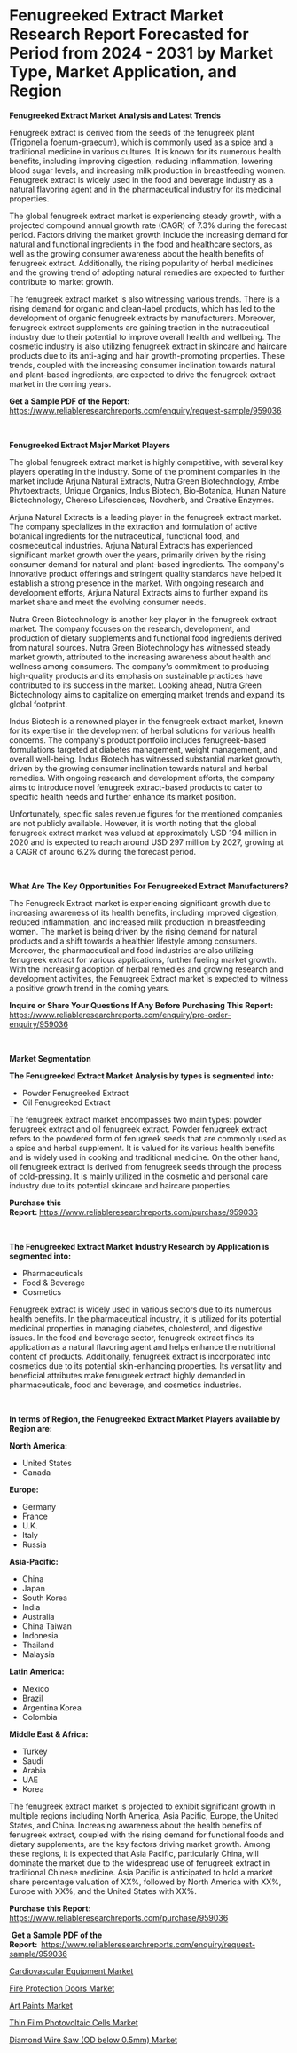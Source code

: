<p><h1>Fenugreeked Extract Market Research Report Forecasted for Period from 2024 -  2031 by Market Type, Market Application, and Region</h1></p><p><strong>Fenugreeked Extract Market Analysis and Latest Trends</strong></p>
<p><p>Fenugreek extract is derived from the seeds of the fenugreek plant (Trigonella foenum-graecum), which is commonly used as a spice and a traditional medicine in various cultures. It is known for its numerous health benefits, including improving digestion, reducing inflammation, lowering blood sugar levels, and increasing milk production in breastfeeding women. Fenugreek extract is widely used in the food and beverage industry as a natural flavoring agent and in the pharmaceutical industry for its medicinal properties.</p><p>The global fenugreek extract market is experiencing steady growth, with a projected compound annual growth rate (CAGR) of 7.3% during the forecast period. Factors driving the market growth include the increasing demand for natural and functional ingredients in the food and healthcare sectors, as well as the growing consumer awareness about the health benefits of fenugreek extract. Additionally, the rising popularity of herbal medicines and the growing trend of adopting natural remedies are expected to further contribute to market growth.</p><p>The fenugreek extract market is also witnessing various trends. There is a rising demand for organic and clean-label products, which has led to the development of organic fenugreek extracts by manufacturers. Moreover, fenugreek extract supplements are gaining traction in the nutraceutical industry due to their potential to improve overall health and wellbeing. The cosmetic industry is also utilizing fenugreek extract in skincare and haircare products due to its anti-aging and hair growth-promoting properties. These trends, coupled with the increasing consumer inclination towards natural and plant-based ingredients, are expected to drive the fenugreek extract market in the coming years.</p></p>
<p><strong>Get a Sample PDF of the Report:&nbsp;</strong> <a href="https://www.reliableresearchreports.com/enquiry/request-sample/959036">https://www.reliableresearchreports.com/enquiry/request-sample/959036</a></p>
<p>&nbsp;</p>
<p><strong>Fenugreeked Extract Major Market Players</strong></p>
<p><p>The global fenugreek extract market is highly competitive, with several key players operating in the industry. Some of the prominent companies in the market include Arjuna Natural Extracts, Nutra Green Biotechnology, Ambe Phytoextracts, Unique Organics, Indus Biotech, Bio-Botanica, Hunan Nature Biotechnology, Chereso Lifesciences, Novoherb, and Creative Enzymes.</p><p>Arjuna Natural Extracts is a leading player in the fenugreek extract market. The company specializes in the extraction and formulation of active botanical ingredients for the nutraceutical, functional food, and cosmeceutical industries. Arjuna Natural Extracts has experienced significant market growth over the years, primarily driven by the rising consumer demand for natural and plant-based ingredients. The company's innovative product offerings and stringent quality standards have helped it establish a strong presence in the market. With ongoing research and development efforts, Arjuna Natural Extracts aims to further expand its market share and meet the evolving consumer needs.</p><p>Nutra Green Biotechnology is another key player in the fenugreek extract market. The company focuses on the research, development, and production of dietary supplements and functional food ingredients derived from natural sources. Nutra Green Biotechnology has witnessed steady market growth, attributed to the increasing awareness about health and wellness among consumers. The company's commitment to producing high-quality products and its emphasis on sustainable practices have contributed to its success in the market. Looking ahead, Nutra Green Biotechnology aims to capitalize on emerging market trends and expand its global footprint.</p><p>Indus Biotech is a renowned player in the fenugreek extract market, known for its expertise in the development of herbal solutions for various health concerns. The company's product portfolio includes fenugreek-based formulations targeted at diabetes management, weight management, and overall well-being. Indus Biotech has witnessed substantial market growth, driven by the growing consumer inclination towards natural and herbal remedies. With ongoing research and development efforts, the company aims to introduce novel fenugreek extract-based products to cater to specific health needs and further enhance its market position.</p><p>Unfortunately, specific sales revenue figures for the mentioned companies are not publicly available. However, it is worth noting that the global fenugreek extract market was valued at approximately USD 194 million in 2020 and is expected to reach around USD 297 million by 2027, growing at a CAGR of around 6.2% during the forecast period.</p></p>
<p>&nbsp;</p>
<p><strong>What Are The Key Opportunities For Fenugreeked Extract Manufacturers?</strong></p>
<p><p>The Fenugreek Extract market is experiencing significant growth due to increasing awareness of its health benefits, including improved digestion, reduced inflammation, and increased milk production in breastfeeding women. The market is being driven by the rising demand for natural products and a shift towards a healthier lifestyle among consumers. Moreover, the pharmaceutical and food industries are also utilizing fenugreek extract for various applications, further fueling market growth. With the increasing adoption of herbal remedies and growing research and development activities, the Fenugreek Extract market is expected to witness a positive growth trend in the coming years.</p></p>
<p><strong>Inquire or Share Your Questions If Any Before Purchasing This Report:</strong> <a href="https://www.reliableresearchreports.com/enquiry/pre-order-enquiry/959036">https://www.reliableresearchreports.com/enquiry/pre-order-enquiry/959036</a></p>
<p>&nbsp;</p>
<p><strong>Market Segmentation</strong></p>
<p><strong>The Fenugreeked Extract Market Analysis by types is segmented into:</strong></p>
<p><ul><li>Powder Fenugreeked Extract</li><li>Oil Fenugreeked Extract</li></ul></p>
<p><p>The fenugreek extract market encompasses two main types: powder fenugreek extract and oil fenugreek extract. Powder fenugreek extract refers to the powdered form of fenugreek seeds that are commonly used as a spice and herbal supplement. It is valued for its various health benefits and is widely used in cooking and traditional medicine. On the other hand, oil fenugreek extract is derived from fenugreek seeds through the process of cold-pressing. It is mainly utilized in the cosmetic and personal care industry due to its potential skincare and haircare properties.</p></p>
<p><strong>Purchase this Report:&nbsp;</strong><a href="https://www.reliableresearchreports.com/purchase/959036">https://www.reliableresearchreports.com/purchase/959036</a></p>
<p>&nbsp;</p>
<p><strong>The Fenugreeked Extract Market Industry Research by Application is segmented into:</strong></p>
<p><ul><li>Pharmaceuticals</li><li>Food & Beverage</li><li>Cosmetics</li></ul></p>
<p><p>Fenugreek extract is widely used in various sectors due to its numerous health benefits. In the pharmaceutical industry, it is utilized for its potential medicinal properties in managing diabetes, cholesterol, and digestive issues. In the food and beverage sector, fenugreek extract finds its application as a natural flavoring agent and helps enhance the nutritional content of products. Additionally, fenugreek extract is incorporated into cosmetics due to its potential skin-enhancing properties. Its versatility and beneficial attributes make fenugreek extract highly demanded in pharmaceuticals, food and beverage, and cosmetics industries.</p></p>
<p>&nbsp;</p>
<p><strong>In terms of Region, the Fenugreeked Extract Market Players available by Region are:</strong></p>
<p>
    <p> <strong> North America: </strong>
        <ul>
            <li>United States</li>
            <li>Canada</li>
        </ul>
        </p> 
    <p> <strong> Europe: </strong>
        <ul>
            <li>Germany</li>
            <li>France</li>
            <li>U.K.</li>
            <li>Italy</li>
            <li>Russia</li>
        </ul>
        </p> 
    <p> <strong> Asia-Pacific: </strong>
        <ul>
            <li>China</li>
            <li>Japan</li>
            <li>South Korea</li>
            <li>India</li>
            <li>Australia</li>
            <li>China Taiwan</li>
            <li>Indonesia</li>
            <li>Thailand</li>
            <li>Malaysia</li>
        </ul>
        </p> 
    <p> <strong> Latin America: </strong>
        <ul>
            <li>Mexico</li>
            <li>Brazil</li>
            <li>Argentina Korea</li>
            <li>Colombia</li>
        </ul>
        </p> 
    <p> <strong> Middle East & Africa: </strong>
        <ul>
            <li>Turkey</li>
            <li>Saudi</li>
            <li>Arabia</li>
            <li>UAE</li>
            <li>Korea</li>
        </ul>
    </p>
    </p>
<p><p>The fenugreek extract market is projected to exhibit significant growth in multiple regions including North America, Asia Pacific, Europe, the United States, and China. Increasing awareness about the health benefits of fenugreek extract, coupled with the rising demand for functional foods and dietary supplements, are the key factors driving market growth. Among these regions, it is expected that Asia Pacific, particularly China, will dominate the market due to the widespread use of fenugreek extract in traditional Chinese medicine. Asia Pacific is anticipated to hold a market share percentage valuation of XX%, followed by North America with XX%, Europe with XX%, and the United States with XX%.</p></p>
<p><strong>Purchase this Report: </strong><a href="https://www.reliableresearchreports.com/purchase/959036">https://www.reliableresearchreports.com/purchase/959036</a></p>
<p>&nbsp;<strong>Get a Sample PDF of the Report:&nbsp;&nbsp;</strong><a href="https://www.reliableresearchreports.com/enquiry/request-sample/959036">https://www.reliableresearchreports.com/enquiry/request-sample/959036</a></p>
<p><strong></strong></p>
<p><p><a href="https://medium.com/p/9041dbcd8102/edit">Cardiovascular Equipment Market</a></p><p><a href="https://medium.com/p/373cfeec7800/edit">Fire Protection Doors Market</a></p><p><a href="https://medium.com/p/b482bfd81679/edit">Art Paints Market</a></p><p><a href="https://github.com/luckyshygirl/Market-Research-Report-List-3/blob/main/thin-film-photovoltaic-cells-market.md">Thin Film Photovoltaic Cells Market</a></p><p><a href="https://github.com/gdfhhhj/Market-Research-Report-List-3/blob/main/diamond-wire-saw-od-below-05mm-market.md">Diamond Wire Saw (OD below 0.5mm) Market</a></p></p>